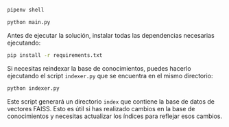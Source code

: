 
```bash
pipenv shell

python main.py
```

Antes de ejecutar la solución, instalar todas las dependencias necesarias ejecutando:

```bash
pip install -r requirements.txt
```

Si necesitas reindexar la base de conocimientos, puedes hacerlo ejecutando el script `indexer.py` que se encuentra en el mismo directorio:

```bash
python indexer.py
```

Este script generará un directorio `index` que contiene la base de datos de vectores FAISS. Esto es útil si has realizado cambios en la base de conocimientos y necesitas actualizar los índices para reflejar esos cambios.
